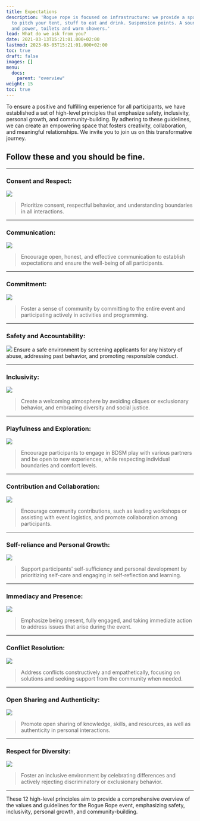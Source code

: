 ```yaml
---
title: Expectations
description: 'Rogue rope is focused on infrastructure: we provide a space, a place
  to pitch your tent, stuff to eat and drink. Suspension points. A sound-system. Water
  and power, toilets and warm showers.'
lead: What do we ask from you?
date: 2021-03-13T15:21:01.000+02:00
lastmod: 2023-03-05T15:21:01.000+02:00
toc: true
draft: false
images: []
menu: 
  docs:
    parent: "overview"
weight: 15
toc: true
---
```


 To ensure a positive and fulfilling experience for all participants, we have established a set of high-level principles that emphasize safety, inclusivity, personal growth, and community-building. By adhering to these guidelines, we can create an empowering space that fosters creativity, collaboration, and meaningful relationships. We invite you to join us on this transformative journey.
## Follow these and you should be fine.

----

### Consent and Respect:
![](/images/k0jf4U8.jpg)
> Prioritize consent, respectful behavior, and understanding boundaries in all interactions.

-----

### Communication:
![](/images/1h0hBbV.jpg)
> Encourage open, honest, and effective communication to establish expectations and ensure the well-being of all participants.

-----
### Commitment:
![](/images/cnTSZNP.jpg)
> Foster a sense of community by committing to the entire event and participating actively in activities and programming.


-----
### Safety and Accountability:
![](/images/BvXca4U.jpg)
 Ensure a safe environment by screening applicants for any history of abuse, addressing past behavior, and promoting responsible conduct.

-----
### Inclusivity:
![](/images/ujTxLsT.jpg)
> Create a welcoming atmosphere by avoiding cliques or exclusionary behavior, and embracing diversity and social justice.

-----
### Playfulness and Exploration:
![](/images/Wvm1G2x.jpg)
> Encourage participants to engage in BDSM play with various partners and be open to new experiences, while respecting individual boundaries and comfort levels.

-----
### Contribution and Collaboration:
![](/images/mPvcsxO.jpg)
> Encourage community contributions, such as leading workshops or assisting with event logistics, and promote collaboration among participants.

-----
### Self-reliance and Personal Growth:
![](/images/vx00fHS.jpg)
> Support participants' self-sufficiency and personal development by prioritizing self-care and engaging in self-reflection and learning.

-----
### Immediacy and Presence:
![](/images/OxxEzUg.jpg)
> Emphasize being present, fully engaged, and taking immediate action to address issues that arise during the event.

-----
### Conflict Resolution:
![](/images/6URpTy8.png)
> Address conflicts constructively and empathetically, focusing on solutions and seeking support from the community when needed.

-----
### Open Sharing and Authenticity:
![](/images/u8XkGEj.jpg)
> Promote open sharing of knowledge, skills, and resources, as well as authenticity in personal interactions.

-----
### Respect for Diversity:
![](/images/08doDoY.jpg)
> Foster an inclusive environment by celebrating differences and actively rejecting discriminatory or exclusionary behavior.

-----
These 12 high-level principles aim to provide a comprehensive overview of the values and guidelines for the Rogue Rope event, emphasizing safety, inclusivity, personal growth, and community-building.
